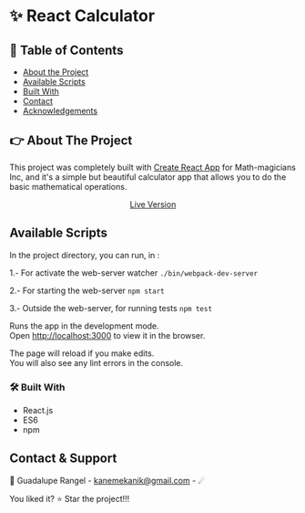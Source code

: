 # ✨ React Calculator

## 📝 Table of Contents

* [About the Project](#about-the-project)
* [Available Scripts](#available-scripts)
* [Built With](#built-with)
* [Contact](#contact)
* [Acknowledgements](#acknowledgements)

<!-- ABOUT THE PROJECT -->
## 👉 About The Project

This project was completely built with [Create React App](https://github.com/facebook/create-react-app) for Math-magicians Inc, 
and it's a simple but beautiful calculator app that allows you to do the basic mathematical operations.

[<p align="center">Live Version</p>](https://smarteecalc.herokuapp.com/)

## Available Scripts

In the project directory, you can run, in :

1.- For activate the web-server watcher `./bin/webpack-dev-server`

2.- For starting the web-server `npm start`

3.- Outside the web-server, for running tests `npm test`

Runs the app in the development mode.<br />
Open [http://localhost:3000](http://localhost:3000) to view it in the browser.

The page will reload if you make edits.<br />
You will also see any lint errors in the console.

### 🛠 Built With

*   React.js 
*   ES6
*   npm

<!-- CONTACT & SUPPORT -->
## Contact & Support

🙍 Guadalupe Rangel - kanemekanik@gmail.com - ☄

You liked it? ⭐️ Star the project!!!